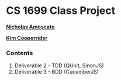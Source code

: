 # CS 1699 Class Project

**[Nicholas Amoscato](http://amoscato.com/)**

**[Kim Cooperrider](http://kimcoop.com/)**

### Contents
1. Deliverable 2 - TDD (QUnit, SinonJS)
2. Deliverable 3 - BDD (CucumberJS)
